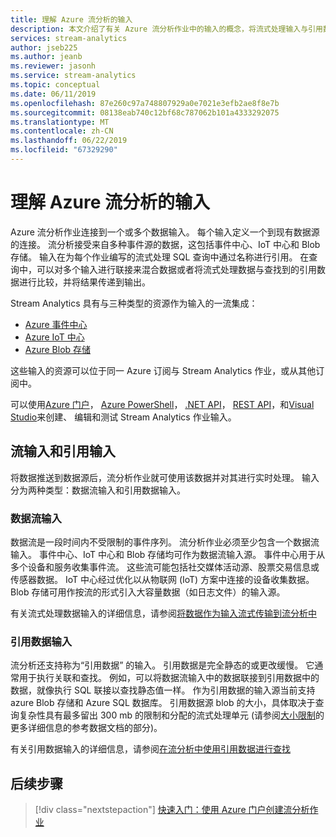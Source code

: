 ```yaml
---
title: 理解 Azure 流分析的输入
description: 本文介绍了有关 Azure 流分析作业中的输入的概念，将流式处理输入与引用数据输入进行了比较。
services: stream-analytics
author: jseb225
ms.author: jeanb
ms.reviewer: jasonh
ms.service: stream-analytics
ms.topic: conceptual
ms.date: 06/11/2019
ms.openlocfilehash: 87e260c97a748807929a0e7021e3efb2ae8f8e7b
ms.sourcegitcommit: 08138eab740c12bf68c787062b101a4333292075
ms.translationtype: MT
ms.contentlocale: zh-CN
ms.lasthandoff: 06/22/2019
ms.locfileid: "67329290"
---
```

# <a name="understand-inputs-for-azure-stream-analytics"></a>理解 Azure 流分析的输入

Azure 流分析作业连接到一个或多个数据输入。 每个输入定义一个到现有数据源的连接。 流分析接受来自多种事件源的数据，这包括事件中心、IoT 中心和 Blob 存储。 输入在为每个作业编写的流式处理 SQL 查询中通过名称进行引用。 在查询中，可以对多个输入进行联接来混合数据或者将流式处理数据与查找到的引用数据进行比较，并将结果传递到输出。 

Stream Analytics 具有与三种类型的资源作为输入的一流集成：
- [Azure 事件中心](https://azure.microsoft.com/services/event-hubs/)
- [Azure IoT 中心](https://azure.microsoft.com/services/iot-hub/) 
- [Azure Blob 存储](https://azure.microsoft.com/services/storage/blobs/) 

这些输入的资源可以位于同一 Azure 订阅与 Stream Analytics 作业，或从其他订阅中。

可以使用[Azure 门户](stream-analytics-quick-create-portal.md#configure-job-input)， [Azure PowerShell](https://docs.microsoft.com/powershell/module/az.streamanalytics/New-azStreamAnalyticsInput)， [.NET API](https://docs.microsoft.com/dotnet/api/microsoft.azure.management.streamanalytics.inputsoperationsextensions)， [REST API](https://docs.microsoft.com/rest/api/streamanalytics/stream-analytics-input)，和[Visual Studio](stream-analytics-tools-for-visual-studio-install.md)来创建、 编辑和测试 Stream Analytics 作业输入。

## <a name="stream-and-reference-inputs"></a>流输入和引用输入
将数据推送到数据源后，流分析作业就可使用该数据并对其进行实时处理。 输入分为两种类型：数据流输入和引用数据输入。

### <a name="data-stream-input"></a>数据流输入
数据流是一段时间内不受限制的事件序列。 流分析作业必须至少包含一个数据流输入。 事件中心、IoT 中心和 Blob 存储均可作为数据流输入源。 事件中心用于从多个设备和服务收集事件流。 这些流可能包括社交媒体活动源、股票交易信息或传感器数据。 IoT 中心经过优化以从物联网 (IoT) 方案中连接的设备收集数据。  Blob 存储可用作按流的形式引入大容量数据（如日志文件）的输入源。  

有关流式处理数据输入的详细信息，请参阅[将数据作为输入流式传输到流分析中](stream-analytics-define-inputs.md)

### <a name="reference-data-input"></a>引用数据输入
流分析还支持称为“引用数据”  的输入。 引用数据是完全静态的或更改缓慢。 它通常用于执行关联和查找。 例如，可以将数据流输入中的数据联接到引用数据中的数据，就像执行 SQL 联接以查找静态值一样。 作为引用数据的输入源当前支持 azure Blob 存储和 Azure SQL 数据库。 引用数据源 blob 的大小，具体取决于查询复杂性具有最多留出 300 mb 的限制和分配的流式处理单元 (请参阅[大小限制](stream-analytics-use-reference-data.md#size-limitation)的更多详细信息的参考数据文档的部分)。

有关引用数据输入的详细信息，请参阅[在流分析中使用引用数据进行查找](stream-analytics-use-reference-data.md)

## <a name="next-steps"></a>后续步骤
> [!div class="nextstepaction"]
> [快速入门：使用 Azure 门户创建流分析作业](stream-analytics-quick-create-portal.md)
